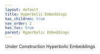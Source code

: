 ```yaml
---
layout: default
title: Hyperbolic Embeddings
has_children: true
nav_order: 2
has_toc: true
parent: Hyperbolic Embeddings
---
```


Under Construction Hyperbolic Embeddings